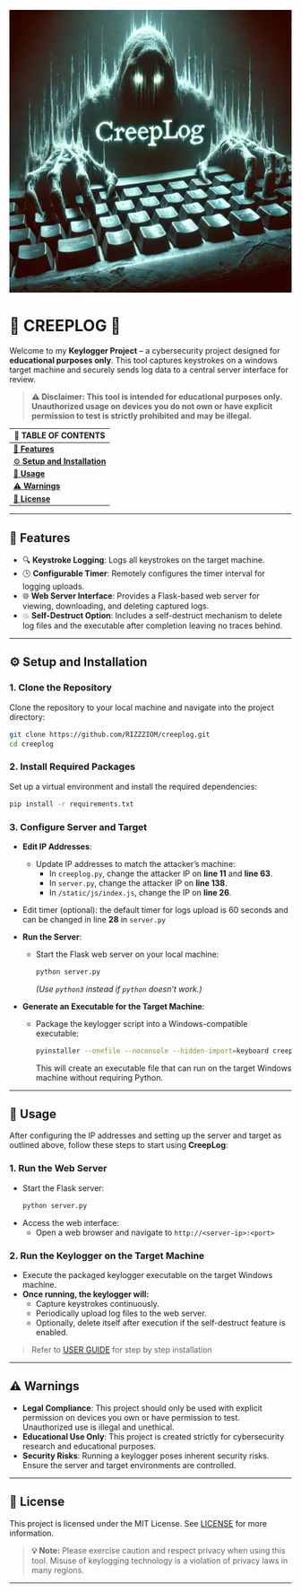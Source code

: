 ![](img/banner.webp)

# 🔑 **CREEPLOG** 🔑

Welcome to my **Keylogger Project** – a cybersecurity project designed for **educational purposes only**. This tool captures keystrokes on a windows target machine and securely sends log data to a central server interface for review.

> **⚠️ Disclaimer: This tool is intended for educational purposes only. Unauthorized usage on devices you do not own or have explicit permission to test is strictly prohibited and may be illegal.**

| 📜 **TABLE OF CONTENTS**                                              |
| --------------------------------------------------------------------- |
| [🚀 **Features**](#🚀%20**Features**)                                 |
| [⚙️ **Setup and Installation**](#⚙️%20**Setup%20and%20Installation**) |
| [🧩 **Usage**](#🧩%20**Usage**)                                       |
| [⚠️ **Warnings**](#⚠️%20**Warnings**)                                 |
| [📜 **License**](#📜%20**License**)                                   |

---

## 🚀 **Features**

- 🔍 **Keystroke Logging**: Logs all keystrokes on the target machine.
- 🕒 **Configurable Timer**: Remotely configures the timer interval for logging uploads.
- 🌐 **Web Server Interface**: Provides a Flask-based web server for viewing, downloading, and deleting captured logs.
- 💥 **Self-Destruct Option**: Includes a self-destruct mechanism to delete log files and the executable after completion leaving no traces behind.

---

## ⚙️ **Setup and Installation**

### 1. **Clone the Repository**
   Clone the repository to your local machine and navigate into the project directory:
   ```bash
   git clone https://github.com/RIZZZIOM/creeplog.git
   cd creeplog
   ```

### 2. **Install Required Packages**
   Set up a virtual environment and install the required dependencies:
   ```bash
   pip install -r requirements.txt
   ```

### 3. **Configure Server and Target**

   - **Edit IP Addresses**:
     - Update IP addresses to match the attacker’s machine:
       - In `creeplog.py`, change the attacker IP on **line 11** and **line 63**.
       - In `server.py`, change the attacker IP on **line 138**. 
       - In `/static/js/index.js`, change the IP on **line 26**.
   - Edit timer (optional): the default timer for logs upload is 60 seconds and can be changed in line **28** in `server.py`

   - **Run the Server**:
     - Start the Flask web server on your local machine:
       ```bash
       python server.py
       ```
       _(Use `python3` instead if `python` doesn’t work.)_

   - **Generate an Executable for the Target Machine**:
     - Package the keylogger script into a Windows-compatible executable:
       ```bash
       pyinstaller --onefile --noconsole --hidden-import=keyboard creeplog.py
       ```
       This will create an executable file that can run on the target Windows machine without requiring Python.

---

## 🧩 **Usage**

After configuring the IP addresses and setting up the server and target as outlined above, follow these steps to start using **CreepLog**:

### 1. **Run the Web Server**

   - Start the Flask server:
     ```bash
     python server.py
     ```
   - Access the web interface:
     - Open a web browser and navigate to `http://<server-ip>:<port>`

### 2. **Run the Keylogger on the Target Machine**

   - Execute the packaged keylogger executable on the target Windows machine.
   - **Once running, the keylogger will:**
     - Capture keystrokes continuously.
     - Periodically upload log files to the web server.
     - Optionally, delete itself after execution if the self-destruct feature is enabled.


> Refer to [USER GUIDE](USER%20GUIDE.md) for step by step installation

---

## ⚠️ **Warnings**

- **Legal Compliance**: This project should only be used with explicit permission on devices you own or have permission to test. Unauthorized use is illegal and unethical.
- **Educational Use Only**: This project is created strictly for cybersecurity research and educational purposes.
- **Security Risks**: Running a keylogger poses inherent security risks. Ensure the server and target environments are controlled.

---

## 📜 **License**

This project is licensed under the MIT License. See  [LICENSE](LICENSE.txt) for more information.

> **💡 Note:** Please exercise caution and respect privacy when using this tool. Misuse of keylogging technology is a violation of privacy laws in many regions.

--- 
